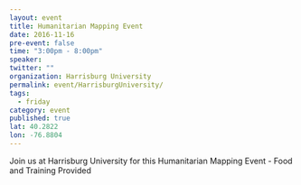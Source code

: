```yaml
---
layout: event
title: Humanitarian Mapping Event
date: 2016-11-16
pre-event: false
time: "3:00pm - 8:00pm"
speaker: 
twitter: ""
organization: Harrisburg University
permalink: event/HarrisburgUniversity/
tags: 
  - friday
category: event
published: true
lat: 40.2822
lon: -76.8804
---
```


Join us at Harrisburg University for this Humanitarian Mapping Event - Food and Training Provided
